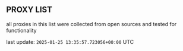 ## PROXY LIST

all proxies in this list were collected from open sources and tested for functionality

last update: `2025-01-25 13:35:57.723056+00:00` UTC